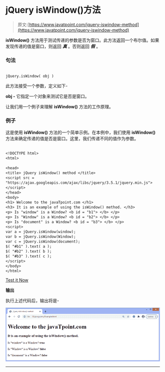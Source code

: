 # jQuery isWindow()方法

> 原文:[https://www.javatpoint.com/jquery-iswindow-method](https://www.javatpoint.com/jquery-iswindow-method)

**isWindow()** 方法用于测试传递的参数是否为窗口。此方法返回一个布尔值。如果发现传递的值是窗口，则返回 ***真*** 。否则返回 ***假*** 。

### 句法

```

jQuery.isWindow( obj )

```

此方法接受一个参数，定义如下-

**obj -** 它指定一个对象来测试它是否是窗口。

让我们用一个例子来理解 **isWindow()** 方法的工作原理。

### 例子

这是使用 **isWindow()** 方法的一个简单示例。在本例中，我们使用 **isWindow()** 方法来确定传递的值是否是窗口。这里，我们传递不同的值作为参数。

```

<!DOCTYPE html>
<html>

<head>
<title> jQuery isWindow() method </title>
<script src = "https://ajax.googleapis.com/ajax/libs/jquery/3.5.1/jquery.min.js"> </script>
</head>
<body>
<h1> Welcome to the javaTpoint.com </h1>
<h3> It is an example of using the isWindow() method. </h3>
<p> Is "window" is a Window? <b id = "b1"> </b> </p>
<p> Is "Window" is a Window? <b id = "b2"> </b> </p>
<p> Is "document" is a Window? <b id = "b3"> </b> </p>
<script>
var a = jQuery.isWindow(window);
var b = jQuery.isWindow(Window);
var c = jQuery.isWindow(document);
$( "#b1" ).text( a );
$( "#b2" ).text( b );
$( "#b3" ).text( c );
</script>
</body>
</html>

```

[Test it Now](https://www.javatpoint.com/oprweb/test.jsp?filename=jquery-iswindow-method1)

**输出**

执行上述代码后，输出将是-

![jQuery isWindow() method](img/1cc98dd05eaa8d331c63f8b94d603614.png)

* * *